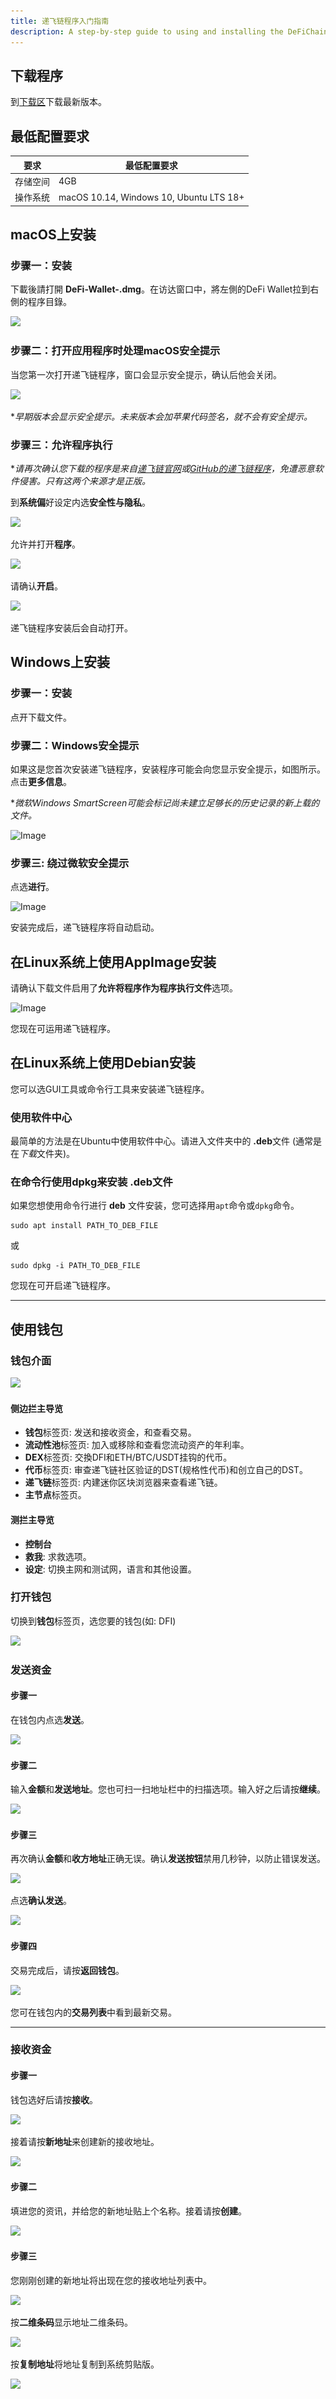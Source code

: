 ```yaml
---
title: 递飞链程序入门指南
description: A step-by-step guide to using and installing the DeFiChain app.
---
```


## 下载程序

到[下载区](/downloads)下载最新版本。

## 最低配置要求

| 要求 | 最低配置要求 |
|-|-|
| 存储空间 | 4GB |
| 操作系统 | macOS 10.14, Windows 10, Ubuntu LTS 18+ |

## macOS上安装

### 步骤一：安装

下載後請打開 **DeFi-Wallet-<version>.dmg**。在访达窗口中，將左側的DeFi Wallet拉到右側的程序目錄。

<p><img src="/img/guides/installing-defi-app/drag-to-install.png" srcset="/img/guides/installing-defi-app/drag-to-install.png 1x, /img/guides/installing-defi-app/drag-to-install@2x.png 2x"></p>

### 步骤二：打开应用程序时处理macOS安全提示

当您第一次打开递飞链程序，窗口会显示安全提示，确认后他会关闭。

<p><img src="/img/guides/installing-defi-app/macos-security-prompt.png" srcset="/img/guides/installing-defi-app/macos-security-prompt.png 1x, /img/guides/installing-defi-app/macos-security-prompt@2x.png 2x"></p>

\**早期版本会显示安全提示。未来版本会加苹果代码签名，就不会有安全提示。*

### 步骤三：允许程序执行

\**请再次确认您下载的程序是来自[递飞链官网](/)或[GitHub的递飞链程序](https://github.com/DeFiCh/app/releases)，免遭恶意软件侵害。只有这两个来源才是正版。*

到**系统偏**好设定内选**安全性与隐私**。

<p><img src="/img/guides/installing-defi-app/system-preferences.png" srcset="/img/guides/installing-defi-app/system-preferences.png 1x, /img/guides/installing-defi-app/system-preferences@2x.png 2x"></p>

允许并打开**程序**。

<p><img src="/img/guides/installing-defi-app/open-anyway-a.png" srcset="/img/guides/installing-defi-app/open-anyway-a.png 1x, /img/guides/installing-defi-app/open-anyway-a@2x.png 2x"></p>

请确认**开启**。

<p><img src="/img/guides/installing-defi-app/open-anyway-b.png" srcset="/img/guides/installing-defi-app/open-anyway-b.png 1x, /img/guides/installing-defi-app/open-anyway-b@2x.png 2x"></p>

递飞链程序安装后会自动打开。

## Windows上安装

### 步骤一：安装

点开下载文件。

### 步骤二：Windows安全提示

如果这是您首次安装递飞链程序，安装程序可能会向您显示安全提示，如图所示。点击**更多信息**。

\**微软Windows SmartScreen可能会标记尚未建立足够长的历史记录的新上载的文件。*

![Image](https://i.imgur.com/CUmfPMS.png)

### 步骤三: 绕过微软安全提示

点选**进行**。

![Image](https://i.imgur.com/S7SFwms.png)

安装完成后，递飞链程序将自动启动。

## 在Linux系统上使用AppImage安装

请确认下载文件启用了**允许将程序作为程序执行文件**选项。

![Image](https://i.imgur.com/TU3ggCU.png)

您现在可运用递飞链程序。

## 在Linux系统上使用Debian安装

您可以选GUI工具或命令行工具来安装递飞链程序。

### 使用软件中心

最简单的方法是在Ubuntu中使用软件中心。请进入文件夹中的 **.deb**文件 (通常是在*下载*文件夹)。

### 在命令行使用dpkg来安装 .deb文件

如果您想使用命令行进行 **deb** 文件安装，您可选择用`apt`命令或`dpkg`命令。

```
sudo apt install PATH_TO_DEB_FILE
```

或

```
sudo dpkg -i PATH_TO_DEB_FILE
```


您现在可开启递飞链程序。

---

## 使用钱包

### 钱包介面

<p><img src="/img/guides/installing-defi-app/wallets.png" srcset="/img/guides/installing-defi-app/wallets.png 1x, /img/guides/installing-defi-app/wallets@2x.png 2x"></p>

#### 侧边拦主导览

- **钱包**标签页: 发送和接收资金，和查看交易。
- **流动性池**标签页: 加入或移除和查看您流动资产的年利率。
- **DEX**标签页: 交換DFI和ETH/BTC/USDT挂钩的代币。
- **代币**标签页: 审查递飞链社区验证的DST(规格性代币)和创立自己的DST。
- **递飞链**标签页: 内建迷你区块浏览器来查看递飞链。
- **主节点**标签页。

#### 测拦主导览

- **控制台**
- **救我**: 求救选项。
- **设定**: 切换主网和测试网，语言和其他设置。

### 打开钱包

切换到**钱包**标签页，选您要的钱包(如: DFI)

<p><img src="/img/guides/installing-defi-app/wallets-choose.png" srcset="/img/guides/installing-defi-app/wallets-choose.png 1x, /img/guides/installing-defi-app/wallets-choose@2x.png 2x"></p>

### 发送资金

#### 步骤一

在钱包内点选**发送**。

<p><img src="/img/guides/installing-defi-app/wallet-send.png" srcset="/img/guides/installing-defi-app/wallet-send.png 1x, /img/guides/installing-defi-app/wallet-send@2x.png 2x"></p>

#### 步骤二

输入**金额**和**发送地址**。您也可扫一扫地址栏中的扫描选项。输入好之后请按**继续**。

<p><img src="/img/guides/installing-defi-app/wallet-send1.png" srcset="/img/guides/installing-defi-app/wallet-send1.png 1x, /img/guides/installing-defi-app/wallet-send1@2x.png 2x"></p>

#### 步骤三

再次确认**金额**和**收方地址**正确无误。确认**发送按钮**禁用几秒钟，以防止错误发送。

<p><img src="/img/guides/installing-defi-app/wallet-send2.png" srcset="/img/guides/installing-defi-app/wallet-send2.png 1x, /img/guides/installing-defi-app/wallet-send2@2x.png 2x"></p>

点选**确认发送**。

<p><img src="/img/guides/installing-defi-app/wallet-send3.png" srcset="/img/guides/installing-defi-app/wallet-send3.png 1x, /img/guides/installing-defi-app/wallet-send3@2x.png 2x"></p>

#### 步骤四

交易完成后，请按**返回钱包**。

<p><img src="/img/guides/installing-defi-app/wallet-send4.png" srcset="/img/guides/installing-defi-app/wallet-send4.png 1x, /img/guides/installing-defi-app/wallet-send4@2x.png 2x"></p>

您可在钱包内的**交易列表**中看到最新交易。

---

### 接收资金

#### 步骤一

钱包选好后请按**接收**。

<img src="/img/guides/installing-defi-app/wallet-receive.png" srcset="/img/guides/installing-defi-app/wallet-receive.png 1x, /img/guides/installing-defi-app/wallet-receive@2x.png 2x">

接着请按**新地址**来创建新的接收地址。

<img src="/img/guides/installing-defi-app/wallet-receive1.png" srcset="/img/guides/installing-defi-app/wallet-receive1.png 1x, /img/guides/installing-defi-app/wallet-receive1@2x.png 2x">

#### 步骤二

填进您的资讯，并给您的新地址贴上个名称。接着请按**创建**。

<img src="/img/guides/installing-defi-app/wallet-receive2.png" srcset="/img/guides/installing-defi-app/wallet-receive2.png 1x, /img/guides/installing-defi-app/wallet-receive2@2x.png 2x">

#### 步骤三

您刚刚创建的新地址将出现在您的接收地址列表中。

<img src="/img/guides/installing-defi-app/wallet-receive3.png" srcset="/img/guides/installing-defi-app/wallet-receive3.png 1x, /img/guides/installing-defi-app/wallet-receive3@2x.png 2x">

按**二维条码**显示地址二维条码。

<img src="/img/guides/installing-defi-app/wallet-receive4.png" srcset="/img/guides/installing-defi-app/wallet-receive4.png 1x, /img/guides/installing-defi-app/wallet-receive4@2x.png 2x">

按**复制地址**将地址复制到系统剪贴版。

<img src="/img/guides/installing-defi-app/wallet-receive5.png" srcset="/img/guides/installing-defi-app/wallet-receive5.png 1x, /img/guides/installing-defi-app/wallet-receive5@2x.png 2x">
